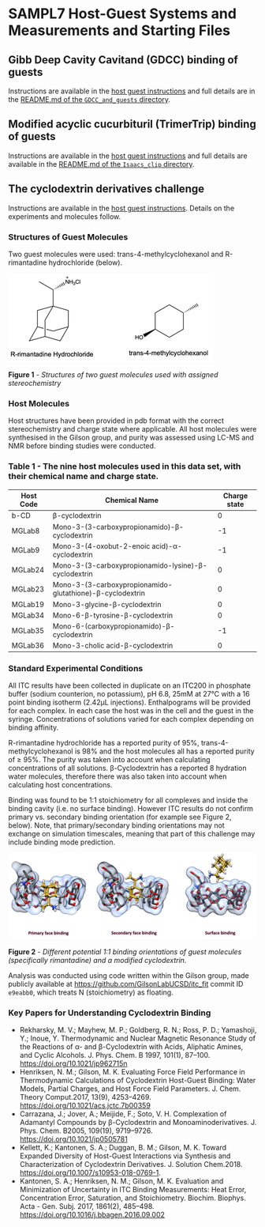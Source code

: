 # SAMPL7 Host-Guest Systems and Measurements and Starting Files

## Gibb Deep Cavity Cavitand (GDCC) binding of guests

Instructions are available in the [host guest instructions](host_guest_instructions.md) and full details are in the [README.md of the `GDCC_and_guests` directory](GDCC_and_guests/README.md).

## Modified acyclic cucurbituril (TrimerTrip) binding of guests

Instructions are available in the [host guest instructions](host_guest_instructions.md) and full details are available in the [README.md of the `Isaacs_clip` directory](Isaacs_clip/README.md).

## The cyclodextrin derivatives challenge

Instructions are available in the [host guest instructions](host_guest_instructions.md). Details on the experiments and molecules follow.

### Structures of Guest Molecules
Two guest molecules were used: trans-4-methylcyclohexanol and R-rimantadine hydrochloride (below).

![](images/CD_guests_fig1.png)

**Figure 1** - *Structures of two guest molecules used with assigned stereochemistry*

### Host Molecules
Host structures have been provided in pdb format with the correct stereochemistry and charge state where applicable.
All host molecules were synthesised in the Gilson group, and purity was assessed using LC-MS and NMR before binding studies were conducted.

### Table 1 - The nine host molecules used in this data set, with their chemical name and charge state.


| Host Code | Chemical Name | Charge state |
| --------- | ------------- | ------------ |
| b-CD      | β-cyclodextrin | 0     |
| MGLab8    | Mono-3-(3-carboxypropionamido)-β-cyclodextrin | -1 |
| MGLab9 | Mono-3-(4-oxobut-2-enoic acid)-α-cyclodextrin | -1 |
| MGLab24 | Mono-3-(3-carboxypropionamido-lysine)-β-cyclodextrin | 0 |
| MGLab23 | Mono-3-(3-carboxypropionamido-glutathione)-β-cyclodextrin | 0 |
| MGLab19 | Mono-3-glycine-β-cyclodextrin | 0 |
| MGLab34 | Mono-6-β-tyrosine-β-cyclodextrin | 0 |
| MGLab35 | Mono-6-(carboxypropionamido)-β-cyclodextrin | -1 |
| MGLab36 | Mono-3-cholic acid-β-cyclodextrin | 0 |

### Standard Experimental Conditions

All ITC results have been collected in duplicate on an ITC200 in phosphate buffer (sodium counterion, no potassium), pH 6.8, 25mM at 27℃ with a 16 point binding isotherm (2.42µL injections).
Enthalpograms will be provided for each complex.
In each case the host was in the cell and the guest in the syringe.
Concentrations of solutions varied for each complex depending on binding affinity.

R-rimantadine hydrochloride has a reported purity of 95%, trans-4-methylcyclohexanol is 98% and the host molecules all has a reported purity of ≥ 95%.
The purity was taken into account when calculating concentrations of all solutions.
β-Cyclodextrin has a reported 8 hydration water molecules, therefore there was also taken into account when calculating host concentrations.

Binding was found to be 1:1 stoichiometry for all complexes and inside the binding cavity (i.e. no surface binding).
However ITC results do not confirm primary vs. secondary binding orientation (for example see Figure 2, below).
Note, that primary/secondary binding orientations may not exchange on simulation timescales, meaning that part of this challenge may include binding mode prediction.

![](images/CD_face_binding.png)

**Figure 2** - *Different potential 1:1 binding orientations of guest molecules (specifically rimantadine) and a modified cyclodextrin.*

Analysis was conducted using code written within the Gilson group, made publicly available at https://github.com/GilsonLabUCSD/itc_fit commit ID `e9eabb0`, which treats N (stoichiometry) as floating.  

### Key Papers for Understanding Cyclodextrin Binding
- Rekharsky, M. V.; Mayhew, M. P.; Goldberg, R. N.; Ross, P. D.; Yamashoji, Y.; Inoue, Y. Thermodynamic and Nuclear Magnetic Resonance Study of the Reactions of α- and β-Cyclodextrin with Acids, Aliphatic Amines, and Cyclic Alcohols. J. Phys. Chem. B 1997, 101(1), 87–100. https://doi.org/10.1021/jp962715n
- Henriksen, N. M.; Gilson, M. K. Evaluating Force Field Performance in Thermodynamic Calculations of Cyclodextrin Host-Guest Binding: Water Models, Partial Charges, and Host Force Field Parameters. J. Chem. Theory Comput.2017, 13(9), 4253–4269. https://doi.org/10.1021/acs.jctc.7b00359
- Carrazana, J.; Jover, A.; Meijide, F.; Soto, V. H. Complexation of Adamantyl Compounds by β-Cyclodextrin and Monoaminoderivatives. J. Phys. Chem. B2005, 109(19), 9719–9726. https://doi.org/10.1021/jp0505781
- Kellett, K.; Kantonen, S. A.; Duggan, B. M.; Gilson, M. K. Toward Expanded Diversity of Host-Guest Interactions via Synthesis and Characterization of Cyclodextrin Derivatives. J. Solution Chem.2018. https://doi.org/10.1007/s10953-018-0769-1.
- Kantonen, S. A.; Henriksen, N. M.; Gilson, M. K. Evaluation and Minimization of Uncertainty in ITC Binding Measurements: Heat Error, Concentration Error, Saturation, and Stoichiometry. Biochim. Biophys. Acta - Gen. Subj. 2017, 1861(2), 485–498. https://doi.org/10.1016/j.bbagen.2016.09.002

